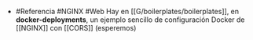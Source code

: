 - #Referencia #NGINX #Web Hay en [[G/boilerplates/boilerplates]], en **docker-deployments**, un ejemplo sencillo de configuración Docker de [[NGINX]] con [[CORS]] (esperemos)
